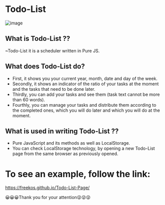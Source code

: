 # Todo-List
![image](https://user-images.githubusercontent.com/81808264/167299300-b32a51b7-d8d3-4ef8-a4cf-d58d916ad5f8.png)

## What is Todo-List ??
~Todo-List it is a scheduler written in Pure JS.

## What does Todo-List do?
* First, it shows you your current year, month, date and day of the week.
* Secondly, it shows an indicator of the ratio of your tasks at the moment and the tasks that need to be done later.
* Thirdly, you can add your tasks and see them (task text cannot be more than 60 words).
* Fourthly, you can manage your tasks and distribute them according to the completed ones, which you will do later and which you will do at the moment.

## What is used in writing Todo-List ??
* Pure JavaScript and its methods as well as LocalStorage.
* You can check LocalStorage technology,
by opening a new Todo-List page from the same browser as previously opened.

# To see an example, follow the link:
https://freekos.github.io/Todo-List-Page/

😀😀😀Thank you for your attention😜😜😜

